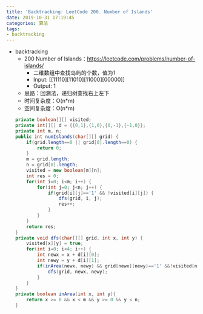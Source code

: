 ```yaml
---
title: 'Backtracking: LeetCode 200. Number of Islands'
date: 2019-10-31 17:19:45
categories: 算法
tags: 
- backtracking
---
```

- backtracking
    - 200 Number of Islands：https://leetcode.com/problems/number-of-islands/
        - 二维数组中查找岛屿的个数，值为1
        - Input: [[11110][11010][11000][00000]]
        - Output: 1
        <!-- more -->
    - 思路：回溯法，递归树查找右上左下
    - 时间复杂度：O(n*m)
    - 空间复杂度：O(n*m)
    ```java
    private boolean[][] visited;
    private int[][] d = {{0,1},{1,0},{0,-1},{-1,0}};
    private int m, n;
    public int numIslands(char[][] grid) {
        if(grid.length==0 || grid[0].length==0) {
            return 0;
        }
        m = grid.length;
        n = grid[0].length;
        visited = new boolean[m][n];
        int res = 0;
        for(int i=0; i<m; i++) {
            for(int j=0; j<n; j++) {
                if(grid[i][j]=='1' && !visited[i][j]) {
                    dfs(grid, i, j);
                    res++;
                }
            }
        }
        return res;
    }
    private void dfs(char[][] grid, int x, int y) {
        visited[x][y] = true;
        for(int i=0; i<4; i++) {
            int newx = x + d[i][0];
            int newy = y + d[i][1];
            if(inArea(newx, newy) && grid[newx][newy]=='1' &&!visited[newx][newy]) {
                dfs(grid, newx, newy);
            }
        }
    }
    private boolean inArea(int x, int y){
        return x >= 0 && x < m && y >= 0 && y < n;
    }
    ```